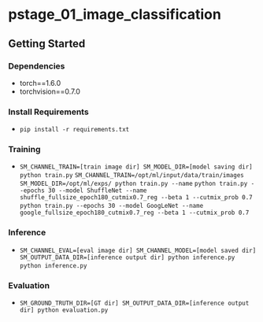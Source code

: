 # pstage_01_image_classification

## Getting Started    
### Dependencies
- torch==1.6.0
- torchvision==0.7.0                                                              

### Install Requirements
- `pip install -r requirements.txt`

### Training
- `SM_CHANNEL_TRAIN=[train image dir] SM_MODEL_DIR=[model saving dir] python train.py`
`SM_CHANNEL_TRAIN=/opt/ml/input/data/train/images SM_MODEL_DIR=/opt/ml/exps/ python train.py --name`
`python train.py --epochs 30 --model ShuffleNet --name shuffle_fullsize_epoch180_cutmix0.7_reg --beta 1 --cutmix_prob 0.7`
`python train.py --epochs 30 --model GoogLeNet --name google_fullsize_epoch180_cutmix0.7_reg --beta 1 --cutmix_prob 0.7`

### Inference
- `SM_CHANNEL_EVAL=[eval image dir] SM_CHANNEL_MODEL=[model saved dir] SM_OUTPUT_DATA_DIR=[inference output dir] python inference.py`
`python inference.py `
### Evaluation
- `SM_GROUND_TRUTH_DIR=[GT dir] SM_OUTPUT_DATA_DIR=[inference output dir] python evaluation.py`
